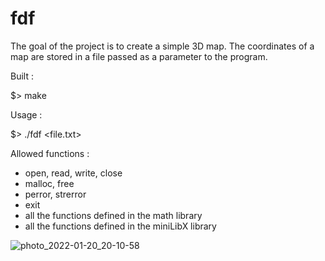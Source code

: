 # fdf
The goal of the project is to create a simple 3D map. The coordinates of a map are stored in a file passed as a parameter to the program. 

Built :

$> make 
 
Usage :

$> ./fdf <file.txt>

Allowed functions :
- open, read, write, close
- malloc, free
- perror, strerror
- exit
- all the functions defined in the math library
- all the functions defined in the miniLibX library


![photo_2022-01-20_20-10-58](https://user-images.githubusercontent.com/95509213/150387871-29360424-136a-439c-a883-fa3d8e33b508.jpg)
